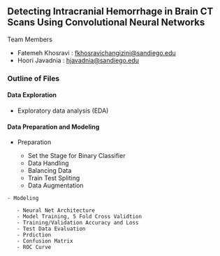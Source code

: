 ## Detecting Intracranial Hemorrhage in Brain CT Scans Using Convolutional Neural Networks
Team Members

* Fatemeh Khosravi : fkhosravichangizini@sandiego.edu
* Hoori Javadnia : hjavadnia@sandiego.edu
  
 ### Outline of Files

#### Data Exploration 

   - Exploratory data analysis (EDA)

#### Data Preparation and Modeling

   - Preparation

      - Set the Stage for Binary Classifier
      - Data Handling
      - Balancing Data
      - Train Test Spliting
      - Data Augmentation

    - Modeling

       - Neural Net Architecture
       - Model Training, 5 Fold Cross Validtion
       - Training/Validation Accuracy and Loss
       - Test Data Evaluation
       - Prdiction 
       - Confusion Matrix
       - ROC Curve

